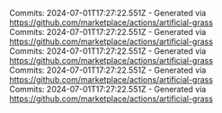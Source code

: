 Commits: 2024-07-01T17:27:22.551Z - Generated via https://github.com/marketplace/actions/artificial-grass
<br>
Commits: 2024-07-01T17:27:22.551Z - Generated via https://github.com/marketplace/actions/artificial-grass
<br>
Commits: 2024-07-01T17:27:22.551Z - Generated via https://github.com/marketplace/actions/artificial-grass
<br>
Commits: 2024-07-01T17:27:22.551Z - Generated via https://github.com/marketplace/actions/artificial-grass
<br>
Commits: 2024-07-01T17:27:22.551Z - Generated via https://github.com/marketplace/actions/artificial-grass
<br>
